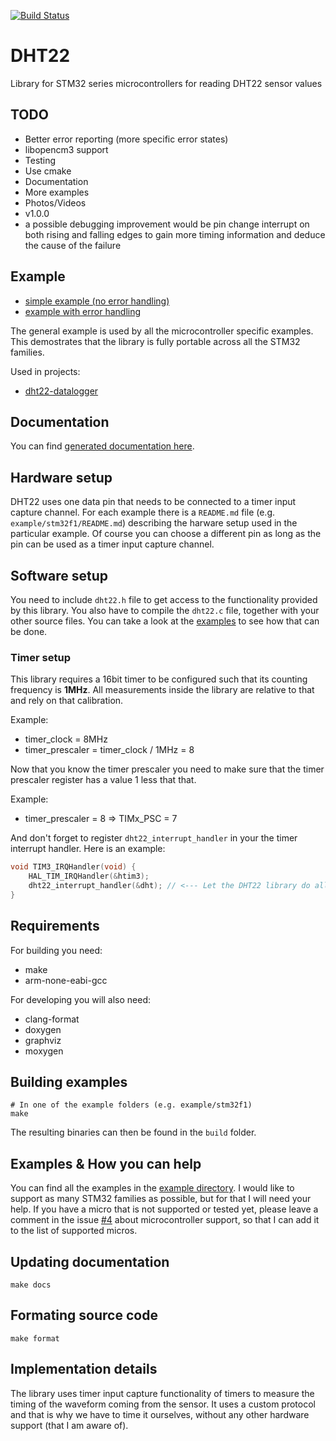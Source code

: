 [![Build Status](https://travis-ci.org/petoknm/DHT22.svg?branch=master)](https://travis-ci.org/petoknm/DHT22)

# DHT22
Library for STM32 series microcontrollers for reading DHT22 sensor values

## TODO
 - Better error reporting (more specific error states)
 - libopencm3 support
 - Testing
 - Use cmake
 - Documentation
 - More examples
 - Photos/Videos
 - v1.0.0
 - a possible debugging improvement would be pin change interrupt on both
rising and falling edges to gain more timing information and deduce the cause
of the failure

## Example
 - [simple example (no error handling)](https://github.com/petoknm/DHT22/blob/master/example/general/example-simple.c)
 - [example with error handling](https://github.com/petoknm/DHT22/blob/master/example/general/example.c)

 The general example is used by all
 the microcontroller specific examples. This demostrates that the library
 is fully portable across all the STM32 families.

Used in projects:
 - [dht22-datalogger](https://github.com/petoknm/dht22-datalogger/tree/master/fw)


## Documentation
You can find [generated documentation here](https://github.com/petoknm/DHT22/blob/master/api.md).

## Hardware setup
DHT22 uses one data pin that needs to be connected to a timer input capture
channel. For each example there is a `README.md` file (e.g.
`example/stm32f1/README.md`) describing the harware
setup used in the particular example. Of course you can choose a different pin
as long as the pin can be used as a timer input capture channel.

## Software setup
You need to include `dht22.h` file to get access to the functionality provided
by this library. You also have to compile the `dht22.c` file, together with your
other source files. You can take a look at the
[examples](#examples--how-you-can-help) to see how
that can be done.

### Timer setup
This library requires a 16bit timer to be configured such that its counting
frequency is **1MHz**. All measurements inside the library are relative to that
and rely on that calibration.

Example:
 - timer_clock = 8MHz
 - timer_prescaler = timer_clock / 1MHz = 8

Now that you know the timer prescaler you need to make sure that the timer
prescaler register has a value 1 less that that.

Example:
 - timer_prescaler = 8 => TIMx_PSC = 7

And don't forget to register `dht22_interrupt_handler` in your the timer interrupt handler. Here is an example:
```c
void TIM3_IRQHandler(void) {
    HAL_TIM_IRQHandler(&htim3);
    dht22_interrupt_handler(&dht); // <--- Let the DHT22 library do all the necessary calculations
}
```

## Requirements
For building you need:
 - make
 - arm-none-eabi-gcc

For developing you will also need:
 - clang-format
 - doxygen
 - graphviz
 - moxygen

## Building examples
```shell
# In one of the example folders (e.g. example/stm32f1)
make
```
The resulting binaries can then be found in the `build` folder.

## Examples & How you can help
You can find all the examples in the
[example directory](https://github.com/petoknm/DHT22/blob/master/example).
I would like to support as many STM32 families as possible, but for that I will
need your help. If you have a micro that is not supported or tested yet, please
leave a comment in the issue [#4](https://github.com/petoknm/DHT22/issues/4)
about microcontroller support, so that I can add it to the list of supported
micros.

## Updating documentation
```shell
make docs
```

## Formating source code
```shell
make format
```

## Implementation details
The library uses timer input capture functionality of timers to measure the
timing of the waveform coming from the sensor. It uses a custom protocol and
that is why we have to time it ourselves, without any other hardware support
(that I am aware of).
